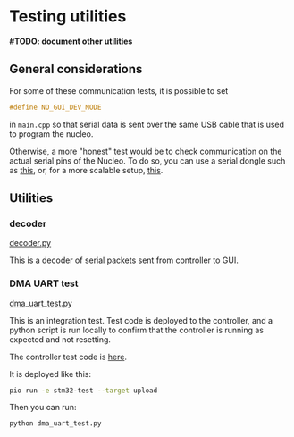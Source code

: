 # Testing utilities

**#TODO: document other utilities**

## General considerations

For some of these communication tests, it is possible to set
```c++
#define NO_GUI_DEV_MODE
```
in `main.cpp` so that serial data is sent over the same USB cable that is
used to program the nucleo.

Otherwise, a more "honest" test would be to check communication on the
actual serial pins of the Nucleo. To do so, you can use a serial dongle such as
[this](https://www.amazon.com/gp/product/B00QT7LQ88),
or, for a more scalable setup, [this](https://www.amazon.com/dp/B07XF2SLQ1).


## Utilities

### decoder

[decoder.py](decoder.py)

This is a decoder of serial packets sent from controller to GUI.

### DMA UART test

[dma_uart_test.py](dma_uart_test.py)

This is an integration test. Test code is deployed to the
controller, and a python script is run locally to confirm that the controller
is running as expected and not resetting.

The controller test code is [here](../controller/src_test).

It is deployed like this:
```bash
pio run -e stm32-test --target upload
```

Then you can run:
```bash
python dma_uart_test.py
```
